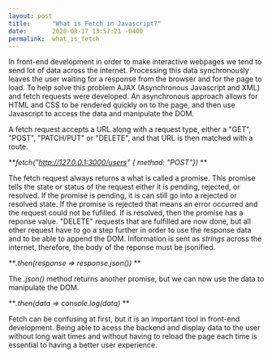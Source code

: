 ```yaml
---
layout: post
title:      "What is Fetch in Javascript?"
date:       2020-08-17 13:57:21 -0400
permalink:  what_is_fetch
---
```



In front-end development in order to make interactive webpages we tend to send lot of data across the internet. Processing this data synchronously leaves the user waiting for a response from the browser and for the page to load. To help solve this problem AJAX (Asynchronous Javascript and XML) and fetch requests were developed. An asynchronous approach allows for HTML and CSS to be rendered quickly on to the page, and then use Javascript to access the data and manipulate the DOM. 

A fetch request accepts a URL along with a request type, either a "GET", "POST", "PATCH/PUT" or "DELETE", and that URL is then matched with a route.

***fetch("http://127.0.0.1:3000/users" { method: "POST"})*  **

The fetch request always returns a what is called a promise. This promise tells the state or status of the request either it is pending, rejected, or resolved. If the promise is pending, it is can still go into a rejected or resolved state. If the promise is rejected that means an error occurred and the request could not be fufilled. If is resolved, then the promise has a reponse value. "DELETE" requests that are fulfilled are now done, but all other request have to go a step further in order to use the response data and to be able to append the DOM. Information is sent as *strings* across the internet, therefore, the body of the reponse must be jsonified. 

***.then(response => response.json())* **

The *.json()* method returns another promise, but we can now use the data to manipulate the DOM.

***.then(data => console.log(data)* **

Fetch can be confusing at first, but it is an important tool in front-end development. Being able to acess the backend and display data to the user without long wait times and without having to reload the page each time is essential to having a better user experience. 


